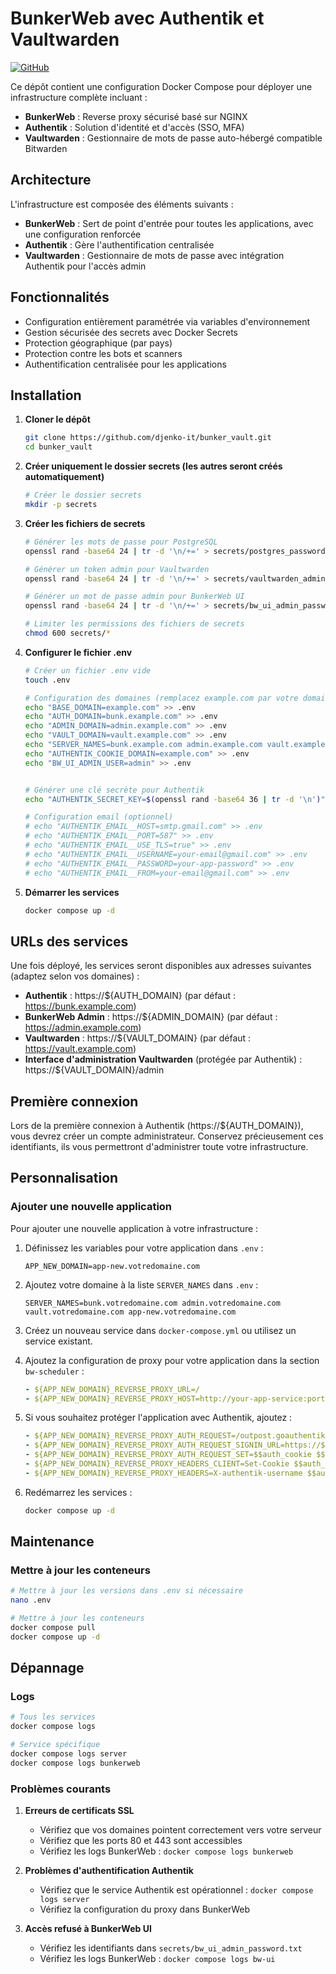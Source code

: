 # BunkerWeb avec Authentik et Vaultwarden

[![GitHub](https://img.shields.io/badge/GitHub-djenko--it%2Fbunker__vault-blue?logo=github)](https://github.com/djenko-it/bunker_vault)

Ce dépôt contient une configuration Docker Compose pour déployer une infrastructure complète incluant :

- **BunkerWeb** : Reverse proxy sécurisé basé sur NGINX
- **Authentik** : Solution d'identité et d'accès (SSO, MFA)
- **Vaultwarden** : Gestionnaire de mots de passe auto-hébergé compatible Bitwarden

## Architecture

L'infrastructure est composée des éléments suivants :

- **BunkerWeb** : Sert de point d'entrée pour toutes les applications, avec une configuration renforcée
- **Authentik** : Gère l'authentification centralisée
- **Vaultwarden** : Gestionnaire de mots de passe avec intégration Authentik pour l'accès admin

## Fonctionnalités

- Configuration entièrement paramétrée via variables d'environnement
- Gestion sécurisée des secrets avec Docker Secrets
- Protection géographique (par pays)
- Protection contre les bots et scanners
- Authentification centralisée pour les applications

## Installation

1. **Cloner le dépôt**
   ```bash
   git clone https://github.com/djenko-it/bunker_vault.git
   cd bunker_vault
   ```

2. **Créer uniquement le dossier secrets (les autres seront créés automatiquement)**
   ```bash
   # Créer le dossier secrets
   mkdir -p secrets
   ```

3. **Créer les fichiers de secrets**
   ```bash
   # Générer les mots de passe pour PostgreSQL
   openssl rand -base64 24 | tr -d '\n/+=' > secrets/postgres_password.txt
   
   # Générer un token admin pour Vaultwarden
   openssl rand -base64 24 | tr -d '\n/+=' > secrets/vaultwarden_admin_token.txt
   
   # Générer un mot de passe admin pour BunkerWeb UI
   openssl rand -base64 24 | tr -d '\n/+=' > secrets/bw_ui_admin_password.txt
   
   # Limiter les permissions des fichiers de secrets
   chmod 600 secrets/*
   ```

4. **Configurer le fichier .env**
   ```bash
   # Créer un fichier .env vide
   touch .env
   
   # Configuration des domaines (remplacez example.com par votre domaine)
   echo "BASE_DOMAIN=example.com" >> .env
   echo "AUTH_DOMAIN=bunk.example.com" >> .env
   echo "ADMIN_DOMAIN=admin.example.com" >> .env
   echo "VAULT_DOMAIN=vault.example.com" >> .env
   echo "SERVER_NAMES=bunk.example.com admin.example.com vault.example.com" >> .env
   echo "AUTHENTIK_COOKIE_DOMAIN=example.com" >> .env
   echo "BW_UI_ADMIN_USER=admin" >> .env

   
   # Générer une clé secrète pour Authentik
   echo "AUTHENTIK_SECRET_KEY=$(openssl rand -base64 36 | tr -d '\n')" >> .env
   
   # Configuration email (optionnel)
   # echo "AUTHENTIK_EMAIL__HOST=smtp.gmail.com" >> .env
   # echo "AUTHENTIK_EMAIL__PORT=587" >> .env
   # echo "AUTHENTIK_EMAIL__USE_TLS=true" >> .env
   # echo "AUTHENTIK_EMAIL__USERNAME=your-email@gmail.com" >> .env
   # echo "AUTHENTIK_EMAIL__PASSWORD=your-app-password" >> .env
   # echo "AUTHENTIK_EMAIL__FROM=your-email@gmail.com" >> .env
   ```
   


5. **Démarrer les services**
   ```bash
   docker compose up -d
   ```

## URLs des services

Une fois déployé, les services seront disponibles aux adresses suivantes (adaptez selon vos domaines) :

- **Authentik** : https://${AUTH_DOMAIN} (par défaut : https://bunk.example.com)
- **BunkerWeb Admin** : https://${ADMIN_DOMAIN} (par défaut : https://admin.example.com)
- **Vaultwarden** : https://${VAULT_DOMAIN} (par défaut : https://vault.example.com)
- **Interface d'administration Vaultwarden** (protégée par Authentik) : https://${VAULT_DOMAIN}/admin

## Première connexion

Lors de la première connexion à Authentik (https://${AUTH_DOMAIN}), vous devrez créer un compte administrateur.
Conservez précieusement ces identifiants, ils vous permettront d'administrer toute votre infrastructure.

## Personnalisation

### Ajouter une nouvelle application

Pour ajouter une nouvelle application à votre infrastructure :

1. Définissez les variables pour votre application dans `.env` :
   ```
   APP_NEW_DOMAIN=app-new.votredomaine.com
   ```

2. Ajoutez votre domaine à la liste `SERVER_NAMES` dans `.env` :
   ```
   SERVER_NAMES=bunk.votredomaine.com admin.votredomaine.com vault.votredomaine.com app-new.votredomaine.com
   ```

3. Créez un nouveau service dans `docker-compose.yml` ou utilisez un service existant.

4. Ajoutez la configuration de proxy pour votre application dans la section `bw-scheduler` :
   ```yaml
   - ${APP_NEW_DOMAIN}_REVERSE_PROXY_URL=/
   - ${APP_NEW_DOMAIN}_REVERSE_PROXY_HOST=http://your-app-service:port
   ```

5. Si vous souhaitez protéger l'application avec Authentik, ajoutez :
   ```yaml
   - ${APP_NEW_DOMAIN}_REVERSE_PROXY_AUTH_REQUEST=/outpost.goauthentik.io/auth/nginx
   - ${APP_NEW_DOMAIN}_REVERSE_PROXY_AUTH_REQUEST_SIGNIN_URL=https://${AUTH_DOMAIN}/outpost.goauthentik.io/start?rd=$$scheme%3A%2F%2F$$host$$request_uri
   - ${APP_NEW_DOMAIN}_REVERSE_PROXY_AUTH_REQUEST_SET=$$auth_cookie $$upstream_http_set_cookie;$$authentik_username $$upstream_http_x_authentik_username;$$authentik_groups $$upstream_http_x_authentik_groups;$$authentik_email $$upstream_http_x_authentik_email;$$authentik_name $$upstream_http_x_authentik_name;$$authentik_uid $$upstream_http_x_authentik_uid
   - ${APP_NEW_DOMAIN}_REVERSE_PROXY_HEADERS_CLIENT=Set-Cookie $$auth_cookie
   - ${APP_NEW_DOMAIN}_REVERSE_PROXY_HEADERS=X-authentik-username $$authentik_username;X-authentik-groups $$authentik_groups;X-authentik-email $$authentik_email;X-authentik-name $$authentik_name;X-authentik-uid $$authentik_uid
   ```

6. Redémarrez les services :
   ```bash
   docker compose up -d
   ```

## Maintenance

### Mettre à jour les conteneurs
```bash
# Mettre à jour les versions dans .env si nécessaire
nano .env

# Mettre à jour les conteneurs
docker compose pull
docker compose up -d
```

## Dépannage

### Logs
```bash
# Tous les services
docker compose logs

# Service spécifique
docker compose logs server
docker compose logs bunkerweb
```

### Problèmes courants

1. **Erreurs de certificats SSL**
   - Vérifiez que vos domaines pointent correctement vers votre serveur
   - Vérifiez que les ports 80 et 443 sont accessibles
   - Vérifiez les logs BunkerWeb : `docker compose logs bunkerweb`

2. **Problèmes d'authentification Authentik**
   - Vérifiez que le service Authentik est opérationnel : `docker compose logs server`
   - Vérifiez la configuration du proxy dans BunkerWeb

3. **Accès refusé à BunkerWeb UI**
   - Vérifiez les identifiants dans `secrets/bw_ui_admin_password.txt`
   - Vérifiez les logs BunkerWeb : `docker compose logs bw-ui`
